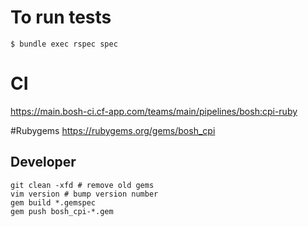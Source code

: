# To run tests
```
$ bundle exec rspec spec
```

# CI
https://main.bosh-ci.cf-app.com/teams/main/pipelines/bosh:cpi-ruby

#Rubygems
https://rubygems.org/gems/bosh_cpi


## Developer

```
git clean -xfd # remove old gems
vim version # bump version number
gem build *.gemspec
gem push bosh_cpi-*.gem
```
